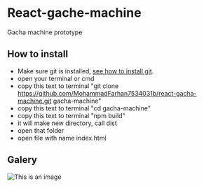 # React-gache-machine
Gacha machine prototype 

## How to install

- Make sure git is installed, [see how to install git](https://www.google.com/search?q=how+to+isntall+git&oq=how+to+isntall+git&aqs=chrome..69i57j0i10l9.4306j0j7&sourceid=chrome&ie=UTF-8). 
- open your terminal or cmd 
- copy this text to terminal "git clone https://github.com/MohammadFarhan7534031b/react-gacha-machine.git gacha-machine"
- copy this text to terminal "cd gacha-machine"
- copy this text to terminal "npm build"
- it will make new directory, call dist
- open that folder
- open file with name index.html 

## Galery
![This is an image](./src/newPhoto.png.png)


